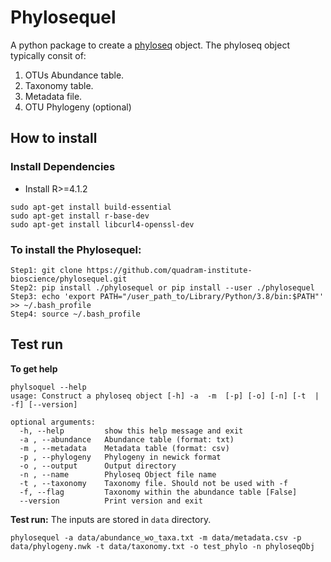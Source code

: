 # Phylosequel
A python package to create a [phyloseq](https://joey711.github.io/phyloseq/) object. The phyloseq object typically consit of:
1. OTUs Abundance table.
2. Taxonomy table.
3. Metadata file.
4. OTU Phylogeny (optional)

## How to install

### Install Dependencies
* Install R>=4.1.2
```
sudo apt-get install build-essential
sudo apt-get install r-base-dev
sudo apt-get install libcurl4-openssl-dev
```
### To install the **Phylosequel**:
```
Step1: git clone https://github.com/quadram-institute-bioscience/phylosequel.git
Step2: pip install ./phylosequel or pip install --user ./phylosequel
Step3: echo 'export PATH="/user_path_to/Library/Python/3.8/bin:$PATH"' >> ~/.bash_profile
Step4: source ~/.bash_profile
```

## Test run
**To get help**
```
phylsoquel --help
usage: Construct a phyloseq object [-h] -a  -m  [-p] [-o] [-n] [-t  | -f] [--version]

optional arguments:
  -h, --help         show this help message and exit
  -a , --abundance   Abundance table (format: txt)
  -m , --metadata    Metadata table (format: csv)
  -p , --phylogeny   Phylogeny in newick format
  -o , --output      Output directory
  -n , --name        Phyloseq Object file name
  -t , --taxonomy    Taxonomy file. Should not be used with -f
  -f, --flag         Taxonomy within the abundance table [False]
  --version          Print version and exit
```
**Test run:**
The inputs are stored in `data` directory.

```
phylosequel -a data/abundance_wo_taxa.txt -m data/metadata.csv -p data/phylogeny.nwk -t data/taxonomy.txt -o test_phylo -n phyloseqObj
```